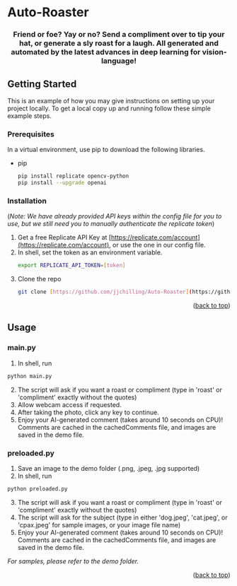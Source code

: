 # Auto-Roaster

<h3 align="center"> Friend or foe? Yay or no? Send a compliment over to tip your hat, or generate a sly roast for a laugh. All generated and automated by the latest advances in deep learning for vision-language! </h3>

<!-- GETTING STARTED -->
## Getting Started

This is an example of how you may give instructions on setting up your project locally.
To get a local copy up and running follow these simple example steps.

### Prerequisites

In a virtual environment, use pip to download the following libraries.
* pip
  ```sh
  pip install replicate opencv-python
  pip install --upgrade openai
  ```

### Installation
(*Note: We have already provided API keys within the config file for you to use, but we still need you to manually authenticate the replicate token*)
1. Get a free Replicate API Key at [https://replicate.com/account](https://replicate.com/account), or use the one in our config file.
2. In shell, set the token as an environment variable.
   ```sh
   export REPLICATE_API_TOKEN=[token]
   ```
4. Clone the repo
   ```sh
   git clone [https://github.com/jjchilling/Auto-Roaster](https://github.com/jjchilling/Auto-Roaster)
   ```

<p align="right">(<a href="#readme-top">back to top</a>)</p>



<!-- USAGE EXAMPLES -->
## Usage
### main.py
1. In shell, run
  ```sh
  python main.py
  ```
2. The script will ask if you want a roast or compliment (type in 'roast' or 'compliment' exactly without the quotes)
3. Allow webcam access if requested.
4. After taking the photo, click any key to continue.
5. Enjoy your AI-generated comment (takes around 10 seconds on CPU)! Comments are cached in the cachedComments file, and images are saved in the demo file.

### preloaded.py
1. Save an image to the demo folder (.png, .jpeg, .jpg supported)
2. In shell, run
  ```sh
  python preloaded.py
  ```
3. The script will ask if you want a roast or compliment (type in 'roast' or 'compliment' exactly without the quotes)
4. The script will ask for the subject (type in either 'dog.jpeg', 'cat.jpeg', or 'cpax.jpeg' for sample images, or your image file name)
5. Enjoy your AI-generated comment (takes around 10 seconds on CPU)! Comments are cached in the cachedComments file, and images are saved in the demo file.

*For samples, please refer to the demo folder.*

<p align="right">(<a href="#readme-top">back to top</a>)</p>
